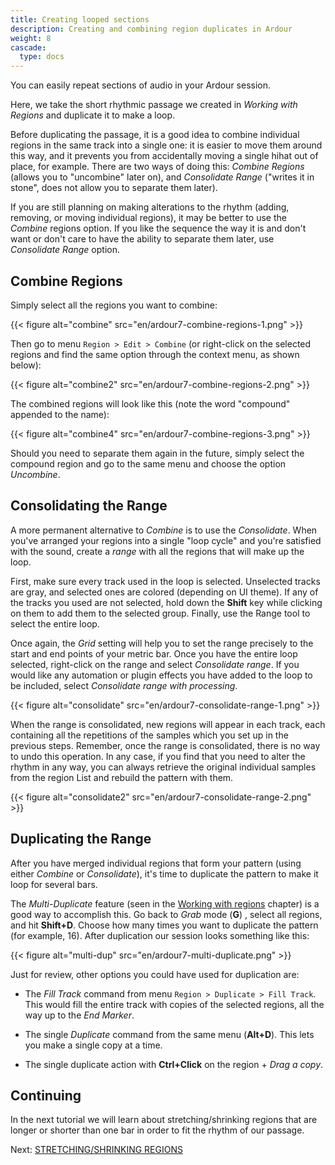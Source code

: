 ```yaml
---
title: Creating looped sections
description: Creating and combining region duplicates in Ardour
weight: 8
cascade:
  type: docs
---
```


You can easily repeat sections of audio in your Ardour session.

Here, we take the short rhythmic passage we created in _Working with Regions_
and duplicate it to make a loop.

Before duplicating the passage, it is a good idea to combine individual regions
in the same track into a single one: it is easier to move them around this way,
and it prevents you from accidentally moving a single hihat out of place, for
example. There are two ways of doing this: _Combine Regions_ (allows you to
"uncombine" later on), and _Consolidate Range_ ("writes it in stone", does not
allow you to separate them later).

If you are still planning on making alterations to the rhythm (adding, removing,
or moving individual regions), it may be better to use the _Combine_ regions
option. If you like the sequence the way it is and don't want or don't care to
have the ability to separate them later, use _Consolidate Range_ option.

## Combine Regions

Simply select all the regions you want to combine:

{{< figure alt="combine" src="en/ardour7-combine-regions-1.png" >}}

Then go to menu `Region > Edit > Combine` (or right-click on the selected
regions and find the same option through the context menu, as shown below):

{{< figure alt="combine2" src="en/ardour7-combine-regions-2.png" >}} 

The combined regions will look like this (note the word "compound" appended to
the name):

{{< figure alt="combine4" src="en/ardour7-combine-regions-3.png" >}} 

Should you need to separate them again in the future, simply select the compound
region and go to the same menu and choose the option _Uncombine_. 

## Consolidating the Range

A more permanent alternative to _Combine_ is to use the _Consolidate_. When
you've arranged your regions into a single "loop cycle" and you're satisfied
with the sound, create a _range_ with all the regions that will make up the
loop.

First, make sure every track used in the loop is selected. Unselected tracks are
gray, and selected ones are colored (depending on UI theme). If any of the
tracks you used are not selected, hold down the **Shift** key while clicking on
them to add them to the selected group. Finally, use the Range tool to select
the entire loop. 

Once again, the _Grid_ setting will help you to set the range precisely to the
start and end points of your metric bar. Once you have the entire loop selected,
right-click on the range and select _Consolidate range_. If you would like any
automation or plugin effects you have added to the loop to be included, select
_Consolidate range with processing_.

{{< figure alt="consolidate" src="en/ardour7-consolidate-range-1.png" >}} 

When the range is consolidated, new regions will appear in each track, each
containing all the repetitions of the samples which you set up in the previous
steps. Remember, once the range is consolidated, there is no way to undo this
operation. In any case, if you find that you need to alter the rhythm in any
way, you can always retrieve the original individual samples from the region
List and rebuild the pattern with them.

{{< figure alt="consolidate2" src="en/ardour7-consolidate-range-2.png" >}}

## Duplicating the Range

After you have merged individual regions that form your pattern (using
either _Combine_ or _Consolidate_), it's time to duplicate the
pattern to make it loop for several bars.

The _Multi-Duplicate_ feature (seen in the [Working with
regions](../working-with-regions/) chapter) is a good way to accomplish this.
Go back to _Grab_ mode (**G**) , select all regions,  and hit
**Shift+D**. Choose how many times you want to duplicate the pattern (for
example, 16). After duplication our session looks something like this:

{{< figure alt="multi-dup" src="en/ardour7-multi-duplicate.png" >}} 

Just for review, other options you could have used for duplication are:

- The _Fill Track_ command from menu `Region > Duplicate > Fill Track`. This
would fill the entire track with copies of the selected regions, all the way up
to the _End Marker_. 

- The single _Duplicate_ command from the same menu (**Alt+D**). This
lets you make a single copy at a time. 

- The single duplicate action with **Ctrl+Click** on the region + _Drag a copy_.

## Continuing

In the next tutorial we will learn about stretching/shrinking regions that are
longer or shorter than one bar in order to fit the rhythm of our passage.

Next: [STRETCHING/SHRINKING REGIONS](../stretching-shrinking-regions)
